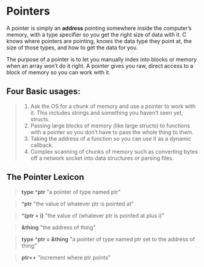 # Pointers

A pointer is simply an **address** pointing somewhere inside the computer’s memory, with a type specifier so you
get the right size of data with it. C knows where pointers are pointing, knows the data type they point at, the size of those types, and how to get the data for you. 

The purpose of a pointer is to let you manually index into blocks or memory when an array won’t do it right.
A pointer gives you raw, direct access to a block of memory so you can work with it.


## Four Basic usages:

>1. Ask the OS for a chunk of memory and use a pointer to work with it. This includes strings and something
>you haven’t seen yet, structs.
>2. Passing large blocks of memory (like large structs) to functions with a pointer so you don’t have to pass the
>whole thing to them.
>3. Taking the address of a function so you can use it as a dynamic callback.
>4. Complex scanning of chunks of memory such as converting bytes off a network socket into data structures
>or parsing files.


## The Pointer Lexicon

>**type** ***ptr** "a pointer of type named ptr"

>***ptr** "the value of whatever ptr is pointed at"

>***(ptr + i)** "the value of (whatever ptr is pointed at plus i)"

>**&thing** "the address of thing"

>**type** ***ptr = &thing** "a pointer of type named ptr set to the address of thing"

>**ptr++** "increment where ptr points"



